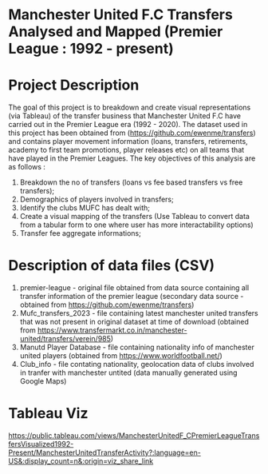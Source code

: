 # Manchester United F.C Transfers Analysed and Mapped (Premier League : 1992 - present)

# Project Description 

The goal of this project is to breakdown and create visual representations (via Tableau) of the transfer business that Manchester United F.C have carried out in the Premier League era (1992 - 2020). The dataset used in this project has been obtained from (https://github.com/ewenme/transfers) and contains player movement information (loans, transfers, retirements, academy to first team promotions, player releases etc) on all teams that have played in the Premier Leagues. The key objectives of this analysis are as follows :

1. Breakdown the no of transfers (loans vs fee based transfers vs free transfers);
2. Demographics of players involved in transfers;
3. Identify the clubs MUFC has dealt with;
4. Create a visual mapping of the transfers (Use Tableau to convert data from a tabular form to one where user has more interactability options)
5. Transfer fee aggregate informations;

# Description of data files (CSV)

1. premier-league - original file obtained from data source containing all transfer information of the premier league (secondary data source - obtained from https://github.com/ewenme/transfers)
2. Mufc_transfers_2023 - file containing latest manchester united transfers that was not present in original dataset at time of download (obtained from https://www.transfermarkt.co.in/manchester-united/transfers/verein/985)
3. Manutd Player Database - file containing nationality info of manchester united players (obtained from https://www.worldfootball.net/)
4. Club_info - file contating nationality, geolocation data of clubs involved in tranfer with manchester untited (data manually generated using Google Maps)


# Tableau Viz

https://public.tableau.com/views/ManchesterUnitedF_CPremierLeagueTransfersVisualized1992-Present/ManchesterUnitedTransferActivity?:language=en-US&:display_count=n&:origin=viz_share_link
